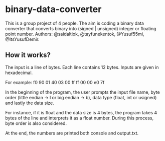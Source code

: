 # binary-data-converter
This is a group project of 4 people. The aim is coding a binary data converter that converts binary into (signed | unsigned) integer or floating point number.
Authors: @saidaltiok, @tayfunekentok, @Yusuf55mi, @ItsYusufDemir.

## How it works?

The input is a line of bytes. Each line contains 12 bytes. Inputs are given in hexadecimal.

For example: f0 90 01 40 03 00 ff ff 00 00 e0 7f

In the beginning of the program, the user prompts the input file name, byte order (little endian -> l or big endian -> b), data type (float, int or usigned) and lastly the data size.

For instance, if it is float and the data size is 4 bytes, the program takes 4 bytes of the line and interprets it as a float number. During this process, byte order is also considered.

At the end, the numbers are printed both console and output.txt.
